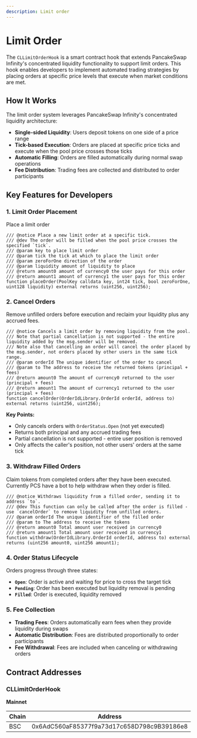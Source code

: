 ```yaml
---
description: Limit order
---
```


# Limit Order 

The `CLLimitOrderHook` is a smart contract hook that extends PancakeSwap Infinity's concentrated liquidity functionality to support limit orders. This hook enables developers to implement automated trading strategies by placing orders at specific price levels that execute when market conditions are met.

## How It Works

The limit order system leverages PancakeSwap Infinity's concentrated liquidity architecture:

- **Single-sided Liquidity**: Users deposit tokens on one side of a price range
- **Tick-based Execution**: Orders are placed at specific price ticks and execute when the pool price crosses those ticks
- **Automatic Filling**: Orders are filled automatically during normal swap operations
- **Fee Distribution**: Trading fees are collected and distributed to order participants

## Key Features for Developers

### 1. **Limit Order Placement**

Place a limit order
```solidity
/// @notice Place a new limit order at a specific tick.
/// @dev The order will be filled when the pool price crosses the specified `tick`.
/// @param key to place limit order
/// @param tick the tick at which to place the limit order
/// @param zeroForOne direction of the order
/// @param liquidity amount of liquidity to place
/// @return amount0 amount of currency0 the user pays for this order
/// @return amount1 amount of currency1 the user pays for this order
function placeOrder(PoolKey calldata key, int24 tick, bool zeroForOne, uint128 liquidity) external returns (uint256, uint256);
```

### 2. **Cancel Orders**

Remove unfilled orders before execution and reclaim your liquidity plus any accrued fees.

```solidity
/// @notice Cancels a limit order by removing liquidity from the pool.
/// Note that partial cancellation is not supported - the entire liquidity added by the msg.sender will be removed.
/// Note also that cancelling an order will cancel the order placed by the msg.sender, not orders placed by other users in the same tick range.
/// @param orderId The unique identifier of the order to cancel
/// @param to The address to receive the returned tokens (principal + fees)
/// @return amount0 The amount of currency0 returned to the user (principal + fees)
/// @return amount1 The amount of currency1 returned to the user (principal + fees)
function cancelOrder(OrderIdLibrary.OrderId orderId, address to) external returns (uint256, uint256);
```

**Key Points:**
- Only cancels orders with `OrderStatus.Open` (not yet executed)
- Returns both principal and any accrued trading fees
- Partial cancellation is not supported - entire user position is removed
- Only affects the caller's position, not other users' orders at the same tick

### 3. **Withdraw Filled Orders**

Claim tokens from completed orders after they have been executed. Currently PCS have a bot to help withdraw when they order is filled.

```solidity
/// @notice Withdraws liquidity from a filled order, sending it to address `to`.
/// @dev This function can only be called after the order is filled - use `cancelOrder` to remove liquidity from unfilled orders.
/// @param orderId The unique identifier of the filled order
/// @param to The address to receive the tokens
/// @return amount0 Total amount user received in currency0
/// @return amount1 Total amount user received in currency1
function withdraw(OrderIdLibrary.OrderId orderId, address to) external returns (uint256 amount0, uint256 amount1);
```

### 4. **Order Status Lifecycle**

Orders progress through three states:

- **`Open`**: Order is active and waiting for price to cross the target tick
- **`Pending`**: Order has been executed but liquidity removal is pending
- **`Filled`**: Order is executed, liquidity removed


### 5. **Fee Collection**

- **Trading Fees**: Orders automatically earn fees when they provide liquidity during swaps
- **Automatic Distribution**: Fees are distributed proportionally to order participants
- **Fee Withdrawal**: Fees are included when canceling or withdrawing orders

## Contract Addresses

### CLLimitOrderHook

**Mainnet**

| Chain | Address                                    |
| ----- | ------------------------------------------ |
| BSC   | 0x6AdC560aF85377f9a73d17c658D798c9B39186e8 |

